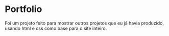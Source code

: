 # Portfolio
Foi um projeto feito para mostrar outros projetos que eu já havia produzido, usando html e css como base para o site inteiro.

